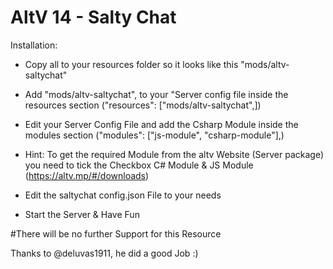 # AltV 14 - Salty Chat

Installation: 
- Copy all to your resources folder so it looks like this "mods/altv-saltychat"
- Add "mods/altv-saltychat", to your "Server config file inside the resources section ("resources": ["mods/altv-saltychat",])
- Edit your Server Config File and add the Csharp Module inside the modules section ("modules": ["js-module", "csharp-module"],)
- Hint: To get the required Module from the altv Website (Server package) you need to tick the Checkbox C# Module & JS Module (https://altv.mp/#/downloads)

- Edit the saltychat config.json File to your needs
- Start the Server & Have Fun

#There will be no further Support for this Resource

Thanks to @deluvas1911, he did a good Job :)
